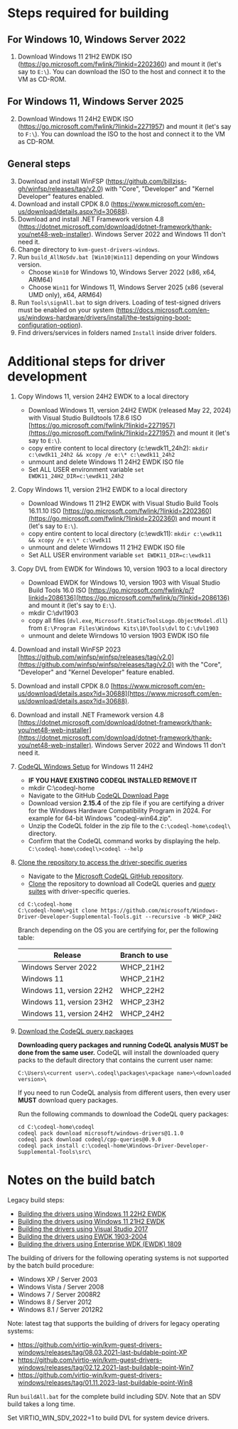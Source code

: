 # Steps required for building

## For Windows 10, Windows Server 2022
1.  Download Windows 11 21H2 EWDK ISO (https://go.microsoft.com/fwlink/?linkid=2202360) and mount it (let's say to `E:\`). You can download the ISO to the host and connect it to the VM as CD-ROM.

## For Windows 11, Windows Server 2025
2. Download Windows 11 24H2 EWDK ISO (https://go.microsoft.com/fwlink/?linkid=2271957) and mount it (let's say to `F:\`). You can download the ISO to the host and connect it to the VM as CD-ROM.

## General steps

3. Download and install WinFSP (https://github.com/billziss-gh/winfsp/releases/tag/v2.0) with "Core", "Developer" and "Kernel Developer" features enabled.
4. Download and install CPDK 8.0 (https://www.microsoft.com/en-us/download/details.aspx?id=30688).
5. Download and install .NET Framework version 4.8 (https://dotnet.microsoft.com/download/dotnet-framework/thank-you/net48-web-installer). Windows Server 2022 and Windows 11 don't need it.
6. Change directory to `kvm-guest-drivers-windows`.
7. Run `build_AllNoSdv.bat [Win10|Win11]` depending on your Windows version.
   - Choose `Win10` for Windows 10, Windows Server 2022 (x86, x64, ARM64)
   - Choose `Win11` for Windows 11, Windows Server 2025 (x86 (several UMD only), x64, ARM64)
8. Run `Tools\signAll.bat` to sign drivers. Loading of test-signed drivers must be enabled on your system (https://docs.microsoft.com/en-us/windows-hardware/drivers/install/the-testsigning-boot-configuration-option).
9. Find drivers/services in folders named `Install` inside driver folders.

# Additional steps for driver development

1. Copy Windows 11, version 24H2 EWDK to a local directory
   * Download Windows 11, version 24H2 EWDK (released May 22, 2024) with Visual Studio Buildtools 17.8.6 ISO [https://go.microsoft.com/fwlink/?linkid=2271957](https://go.microsoft.com/fwlink/?linkid=2271957) and mount it (let's say to `E:\`).
   * copy entire content to local directory (c:\ewdk11_24h2): `mkdir c:\ewdk11_24h2 && xcopy /e e:\* c:\ewdk11_24h2`
   * unmount and delete Windows 11 24H2 EWDK ISO file
   * Set ALL USER environment variable `set EWDK11_24H2_DIR=c:\ewdk11_24h2`

1. Copy Windows 11, version 21H2 EWDK to a local directory
   * Download Windows 11 21H2 EWDK with Visual Studio Build Tools 16.11.10 ISO [https://go.microsoft.com/fwlink/?linkid=2202360](https://go.microsoft.com/fwlink/?linkid=2202360) and mount it (let's say to `E:\`).
   * copy entire content to local directory (c:\ewdk11): `mkdir c:\ewdk11 && xcopy /e e:\* c:\ewdk11`
   * unmount and delete Wirndows 11 21H2 EWDK ISO file
   * Set ALL USER environment variable `set EWDK11_DIR=c:\ewdk11`

1. Copy DVL from EWDK for Windows 10, version 1903 to a local directory
   * Download EWDK for Windows 10, version 1903 with Visual Studio Build Tools 16.0 ISO [https://go.microsoft.com/fwlink/p/?linkid=2086136](https://go.microsoft.com/fwlink/p/?linkid=2086136) and mount it (let's say to `E:\`).
   * mkdir C:\dvl1903
   * copy all files (`dvl.exe`, `Microsoft.StaticToolsLogo.ObjectModel.dll`) from `E:\Program Files\Windows Kits\10\Tools\dvl` to `C:\dvl1903`
   * unmount and delete Wirndows 10 version 1903 EWDK ISO file

1. Download and install WinFSP 2023 [https://github.com/winfsp/winfsp/releases/tag/v2.0](https://github.com/winfsp/winfsp/releases/tag/v2.0) with the "Core", "Developer" and "Kernel Developer" feature enabled.
1. Download and install CPDK 8.0 [https://www.microsoft.com/en-us/download/details.aspx?id=30688](https://www.microsoft.com/en-us/download/details.aspx?id=30688).
1. Download and install .NET Framework version 4.8 [https://dotnet.microsoft.com/download/dotnet-framework/thank-you/net48-web-installer](https://dotnet.microsoft.com/download/dotnet-framework/thank-you/net48-web-installer). Windows Server 2022 and Windows 11 don't need it.

1. [CodeQL Windows Setup](https://docs.microsoft.com/en-us/windows-hardware/drivers/devtest/static-tools-and-codeql#codeql-windows-setup) for Windows 11 24H2
   * **IF YOU HAVE EXISTING CODEQL INSTALLED REMOVE IT**
   * mkdir C:\codeql-home
   * Navigate to the GitHub [CodeQL Download Page](https://github.com/github/codeql-cli-binaries/releases/tag/v2.15.4)
   * Download version **2.15.4** of the zip file if you are certifying a driver for the Windows Hardware Compatibility Program in 2024. For example for 64-bit Windows "codeql-win64.zip".
   * Unzip the CodeQL folder in the zip file to the `C:\codeql-home\codeql\` directory.
   * Confirm that the CodeQL command works by displaying the help. `C:\codeql-home\codeql\>codeql --help`

1. [Clone the repository to access the driver-specific queries](https://docs.microsoft.com/en-us/windows-hardware/drivers/devtest/static-tools-and-codeql#clone-the-repository-to-access-the-driver-specific-queries)
   * Navigate to the [Microsoft CodeQL GitHub repository](https://github.com/microsoft/Windows-Driver-Developer-Supplemental-Tools).
   * [Clone](https://github.com/git-guides/git-clone) the repository to download all CodeQL queries and [query suites](https://codeql.github.com/docs/codeql-cli/creating-codeql-query-suites/) with driver-specific queries.
   ```batch
   cd C:\codeql-home
   C:\codeql-home\>git clone https://github.com/microsoft/Windows-Driver-Developer-Supplemental-Tools.git --recursive -b WHCP_24H2
   ```

   Branch depending on the OS you are certifying for, per the following table:

   | Release                         | Branch to use   |
   |---------------------------------|-----------------|
   | Windows Server 2022             | WHCP_21H2       |
   | Windows 11                      | WHCP_21H2       |
   | Windows 11,  version 22H2       | WHCP_22H2       |
   | Windows 11,  version 23H2       | WHCP_23H2       |
   | Windows 11,  version 24H2       | WHCP_24H2       |


1. [Download the CodeQL query packages](https://learn.microsoft.com/en-us/windows-hardware/drivers/devtest/static-tools-and-codeql#download-the-codeql-query-packages)

   **Downloading query packages and running CodeQL analysis MUST be done from the same user.**
   CodeQL will install the downloaded query packs to the default directory that contains the current user name:
   ```batch
   C:\Users\<current user>\.codeql\packages\<package name>\<downloaded version>\
   ```
   If you need to run CodeQL analysis from different users, then every user **MUST** download query packages.

   Run the following commands to download the CodeQL query packages:
   ```batch
   cd C:\codeql-home\codeql
   codeql pack download microsoft/windows-drivers@1.1.0
   codeql pack download codeql/cpp-queries@0.9.0
   codeql pack install c:\codeql-home\Windows-Driver-Developer-Supplemental-Tools\src\
   ```

# Notes on the build batch

Legacy build steps:
   - [Building the drivers using Windows 11 22H2 EWDK](https://virtio-win.github.io/Development/Building-the-drivers-using-Windows-11-22H2-EWDK)
   - [Building the drivers using Windows 11 21H2 EWDK](https://virtio-win.github.io/Development/Building-the-drivers-using-Windows-11-21H2-EWDK)
   - [Building the drivers using Visual Studio 2017](https://virtio-win.github.io/Development/Building-the-drivers-using-Visual-Studio-2017)
   - [Building the drivers using EWDK 1903-2004](https://virtio-win.github.io/Development/Building-the-drivers-using-EWDK-1903-2004)
   - [Building the drivers using Enterprise WDK (EWDK) 1809](https://virtio-win.github.io/Development/Building-the-drivers-using-Enterprise-WDK-(EWDK)-1809)

The building of drivers for the following operating systems is not supported by the batch build procedure:
   * Windows XP / Server 2003
   * Windows Vista / Server 2008
   * Windows 7 / Server 2008R2
   * Windows 8 / Server 2012
   * Windows 8.1 / Server 2012R2

Note: latest tag that supports the building of drivers for legacy operating systems:
   * https://github.com/virtio-win/kvm-guest-drivers-windows/releases/tag/08.03.2021-last-buldable-point-XP
   * https://github.com/virtio-win/kvm-guest-drivers-windows/releases/tag/02.12.2021-last-buildable-point-Win7
   * https://github.com/virtio-win/kvm-guest-drivers-windows/releases/tag/01.11.2023-last-buildable-point-Win8

Run `buildAll.bat` for the complete build including SDV. Note that an SDV build takes a long time.

Set VIRTIO_WIN_SDV_2022=1 to build DVL for system device drivers.
